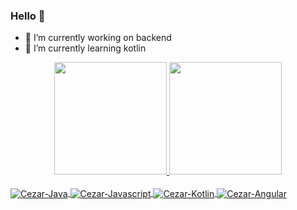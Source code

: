 ### Hello 👋

- 🔭 I’m currently working on backend
- 🌱 I’m currently learning kotlin

<div align="center">
  <a href="https://github.com/cezarcruz">
  <img height="180em" src="https://github-readme-stats.vercel.app/api?username=cezarcruz&show_icons=true&theme=darcula&include_all_commits=true&count_private=true"/>
  <img height="180em" src="https://github-readme-stats.vercel.app/api/top-langs/?username=cezarcruz&layout=compact&langs_count=7&theme=darcula&exclude_repo=cezarcruz.com.br,cezarcruz.github.io"/>
</div>
<div style="display: inline_block"><br>
  <img align="center" alt="Cezar-Java" src="https://img.shields.io/badge/Java-ED8B00?style=for-the-badge&logo=java&logoColor=white">
  <img align="center" alt="Cezar-Javascript" src="https://img.shields.io/badge/JavaScript-F7DF1E?style=for-the-badge&logo=javascript&logoColor=black">
  <img align="center" alt="Cezar-Kotlin" src="https://img.shields.io/badge/Kotlin-0095D5?&style=for-the-badge&logo=kotlin&logoColor=white">
  <img align="center" alt="Cezar-Angular" src="https://img.shields.io/badge/Angular-DD0031?style=for-the-badge&logo=angular&logoColor=white">  
</div>

